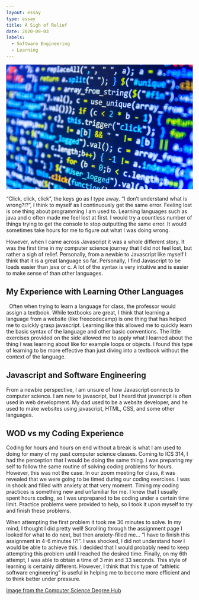 ```yaml
---
layout: essay
type: essay
title: A Sigh of Relief 
date: 2020-09-03
labels:
  - Software Engineering
  - Learning
---
```


<img class="ui centered medium image" src="../images/A-sigh-of-relief.jpg">

“Click, click, click”, the keys go as I type away. “I don’t understand what is wrong?!?”, I think to myself as I continuously get the same error. Feeling lost is one thing about programming I am used to. Learning languages such as java and c often made me feel lost at first. I would try a countless number of things trying to get the console to stop outputting the same error. It would sometimes take hours for me to figure out what I was doing wrong. 
 

However, when I came across Javascript it was a whole different story. It was the first time in my computer science journey that I did not feel lost, but rather a sigh of relief. 
Personally, from a newbie to Javascript like myself I think that it is a great language so far. Personally, I find Javascript to be loads easier than java or c. A lot of the syntax is very intuitive and is easier to make sense of than other languages. 

## My Experience with Learning Other Languages
 
Often when trying to learn a language for class, the professor would assign a textbook. While textbooks are great, I think that learning a language from a website (like freecodecamp) is one thing that has helped me to quickly grasp javascript. Learning like this allowed me to quickly learn the basic syntax of the language and other basic conventions. The little exercises provided on the side allowed me to apply what I learned about the thing I was learning about like for example loops or objects. I found this type of learning to be more effective than just diving into a textbook without the context of the language. 


## Javascript and Software Engineering

From a newbie perspective, I am unsure of how Javascript connects to computer science. I am new to javascript, but I heard that javascript is often used in web development. My dad used to be a website developer, and he used to make websites using javascript, HTML, CSS, and some other languages. 
 
## WOD vs my Coding Experience 

Coding for hours and hours on end without a break is what I am used to doing for many of my past computer science classes. Coming to ICS 314, I had the perception that I would be doing the same thing. I was preparing my self to follow the same routine of solving coding problems for hours. However, this was not the case. In our zoom meeting for class, it was revealed that we were going to be timed during our coding exercises. I was in shock and filled with anxiety at that very moment. Timing my coding practices is something new and unfamiliar for me. I knew that I usually spent hours coding, so I was unprepared to be coding under a certain time limit. Practice problems were provided to help, so I took it upon myself to try and finish these problems. 

When attempting the first problem it took me 30 minutes to solve. In my mind, I thought I did pretty well! Scrolling through the assignment page I looked for what to do next, but then anxiety-filled me… “I have to finish this assignment in 4-6 minutes !?!”. I was shocked, I did not understand how I would be able to achieve this. I decided that I would probably need to keep attempting this problem until I reached the desired time. Finally, on my 6th attempt, I was able to obtain a time of 3 min and 33 seconds. This style of learning is certainly different. However, I think that this type of “athletic software engineering” is useful in helping me to become more efficient and to think better under pressure. 

<a href="https://www.computersciencedegreehub.com/faq/what-is-coding/">Image from the Computer Science Degree Hub</a> 
 


